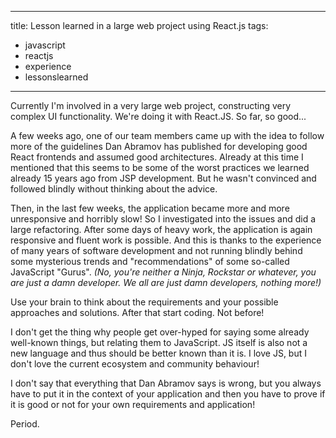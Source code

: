 ---
title: Lesson learned in a large web project using React.js
tags:
- javascript
- reactjs
- experience
- lessonslearned
----

Currently I'm involved in a very large web project, constructing very complex UI functionality. We're doing it with React.JS. So far, so good...

A few weeks ago, one of our team members came up with the idea to follow more of the guidelines Dan Abramov has published for developing good React frontends and assumed good architectures. Already at this time I mentioned that this seems to be some of the worst practices we learned already 15 years ago from JSP development. But he wasn't convinced and followed blindly without thinking about the advice.

Then, in the last few weeks, the application became more and more unresponsive and horribly slow! So I investigated into the issues and did a large refactoring. After some days of heavy work, the application is again responsive and fluent work is possible. And this is thanks to the experience of many years of software development and not running blindly behind some mysterious trends and "recommendations" of some so-called JavaScript "Gurus". _(No, you're neither a Ninja, Rockstar or whatever, you are just a damn developer. We all are just damn developers, nothing more!)_

Use your brain to think about the requirements and your possible approaches and solutions. After that start coding. Not before!

I don't get the thing why people get over-hyped for saying some already well-known things, but relating them to JavaScript. JS itself is also not a new language and thus should be better known than it is. I love JS, but I don't love the current ecosystem and community behaviour!

I don't say that everything that Dan Abramov says is wrong, but you always have to put it in the context of your application and then you have to prove if it is good or not for your own requirements and application!

Period.
